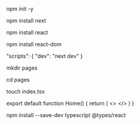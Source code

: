 npm init -y 

npm install next

npm install react

npm install react-dom

"scripts": {
  "dev": "next dev"
}

mkdir pages

cd pages 

touch index.tsx

export default function Home() {
    return (
        <>
        </>
    )
} 

npm install --save-dev typescript @types/react
